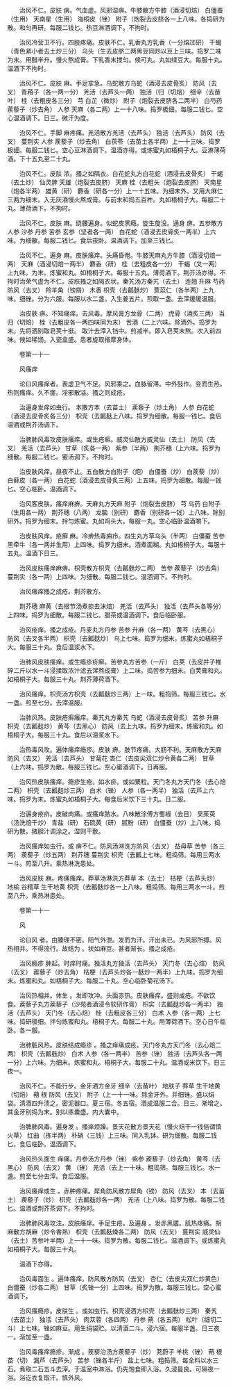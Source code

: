 <!-- { "loadSidebar": true } -->
　　治风不仁。皮肤 痹。气血虚。风邪湿痹。牛膝散方牛膝（酒浸切焙） 白僵蚕（生用） 天南星（生用） 海桐皮（锉） 附子（炮裂去皮脐各一上八味。各捣研为散。和匀再研。每服二钱匕。热豆淋酒调下。不拘时。

　　治风冷营卫不行。四肢疼痛。皮肤不仁。乳香丸方乳香（一分熔过研） 干蝎（青色紧小者去土炒三分） 乌头（生去皮脐二两黑豆同炒以豆上三味。捣罗二味为末。用醋半升。慢火熬成膏。下乳香末搅匀。候可丸。丸如绿豆大。每服十丸。温酒下不拘时。

　　治风不仁。皮肤 麻。手足挛急。乌蛇散方乌蛇（酒浸去皮骨炙） 防风（去叉） 青葙子（各一两一分） 羌活（去芦头一两） 独活（归（切焙） 细辛（去苗叶） 桂（去粗皮各三分） 芎 白芷（微炒） 附子（炮裂去皮脐各二两半） 白芍药 蒺藜子（炒去角） 人参 天麻（各二两）上一十八味。捣罗极细。每服二钱匕。空心温酒调下。日三。微汗为度。

　　治风不仁。手脚 麻疼痛。羌活散方羌活（去芦头） 独活（去芦头） 防风（去叉） 蔓荆实 人参 蒺藜子（炒去角） 白茯苓（去苗土各半两）上一十三味。捣罗极细。每服二钱匕。空心豆淋酒调下。温酒亦得。或炼蜜丸如梧桐子大。豆淋薄荷酒。下十五丸至二十丸。

　　治风不仁。皮肤 浓。搔之如隔衣。白花蛇丸方白花蛇（酒浸去皮骨炙） 干蝎（去土炒） 仙灵脾 天雄（炮裂去皮脐） 天麻 桂（去粗头（炮裂去皮脐） 天南星（炮各半两） 雄黄（研） 麝香（研各一分）上一十五味。为细末外。又用大麻仁三两为细末。入无灰酒慢火熬成膏。与前末和捣五百杵。丸如梧桐子大。每服二十丸。薄荷酒下。不拘时。

　　治风不仁。皮肤 麻。绕腰遍身。似蛇皮黑瘾。旋生旋没。通身 痹。五参散方人参 沙参 丹参 苦参 玄参（坚者各一两） 白花蛇（酒浸去皮骨炙一两半）上六味。为细散。每服二钱匕。食后夜卧。温酒调下。加至三钱匕。

　　治风不仁。遍身 麻。皮肤瘙痒。头痛昏倦。牛膝天麻丸方牛膝（酒浸切焙一两） 天麻（酒浸切焙一两半） 麝香（研） 桂（去粗皮各一分） 干蝎（叉一两）上九味。为末。炼蜜和丸。如梧桐子大。每服十五丸。薄荷酒下。荆芥汤亦得。不拘时治荣气虚为不仁。皮肤搔之如隔衣状。秦艽汤方秦艽（去土） 连翘 升麻 芍药 防风（去叉） 羚羊角（镑屑） 木香 枳壳（去瓤麸炒） 薏苡仁（各半两）上九味。细锉。分为六服。每服以水二盏。入生姜五片。煎取一盏。去滓缓缓温服。

　　治皮肤 痹。不知痛痒。去风毒。摩风膏方龙骨（二两） 虎骨（酒炙三两） 当归（切焙） 桂（去粗皮各一两四味同为末） 苦酒（二上六味。除酒外。捣罗为末。先将酒别取皂荚十挺。 取汁去滓入铛中。煎减半。即入皂荚末熬。次入前四味。候如稀饧。入瓷盒盛。患者旋取揩摩身体。

　　卷第一十一

　　风瘙痒

　　论曰风瘙痒者。表虚卫气不足。风邪乘之。血脉留滞。中外鼓作。变而生热。热则瘙痒。久不瘥。淫邪散溢。搔之则成疮。

　　治遍身发痒如虫行。 本散方本（去苗土） 蒺藜子（炒土角） 人参 白花蛇（酒浸去皮骨炙各三分） 枳壳（去瓤麸上八味。捣罗为细散。每服一钱匕。食后温酒或荆芥汤调下。

　　治脾肺风毒攻皮肤瘙痒。或生疮癣。威灵仙散方威灵仙（去土） 防风（去叉） 羌活（去芦头） 甘草（炙各一两） 紫参（半两） 荆芥穗（上六味。捣罗为细散。每服二钱匕。蜜汤调下。不拘时。

　　治皮肤风痒。昼夜不止。五白散方白附子（炮） 白僵蚕（炒） 白蒺藜（炒） 白藓皮（各一两） 白花蛇（酒浸去皮骨炙三两）上五味。捣罗为细散。每服一钱匕。空心临卧。温酒调下。

　　治风客皮肤。瘙痒麻痹。天麻丸方天麻 附子（炮裂去皮脐） 芎 乌药 白附子（生用各一两） 荆芥穗（八两） 龙脑（别研） 麝香（别研各一钱）上八味。除别研外。捣罗为细末。拌匀炼蜜。丸如鸡头大。每服一丸。空心临卧温酒嚼下。

　　治皮肤风痒。疮癣 麻。冷痹热毒痈疖。四生丸方草乌头（半两） 白僵蚕 苦参 黑牵牛（各一两并生用）上四味。捣罗为细末。酒煮面糊。丸如梧桐子大。每服十五丸。温酒下日三。

　　治风皮肤瘙痒麻痹。枳壳散方枳壳（去瓤麸炒二两） 苦参 蒺藜子（炒去角） 蔓荆实（各一两）上四味。为细散。每服二钱匕。温酒调下。不拘时。

　　治风瘙痒搔之成疮。荆芥散方。

　　荆芥穗 麻黄（去根节汤煮掠去沫焙） 羌活（去芦头） 独活（去芦头各等分）上四味。捣罗为细散。每服二钱匕。腊茶或温酒调下。食后临卧服。

　　治风疮痒。搔之成疮。丹麦丸方丹参 苦参 升麻（各一两） 黄芩（去黑心） 防风（去叉各半两） 枳壳（去瓤麸炒） 乌上七味。捣罗为细末。炼蜜丸如梧桐子大。每服三十丸。食后温浆水下。

　　治肺风皮肤瘙痒。或生瘾疹疥癣。苦参丸方苦参（一斤） 白荚（去皮并子椎碎二斤以水一斗浸揉取浓汁滤去滓熬成膏）上二味。捣苦参为细末。白荚膏和丸。如梧桐子大。每服三十丸。荆芥薄荷酒下。

　　治风瘙痒。枳壳汤方枳壳（去瓤麸炒三两）上一味。粗捣筛。每服三钱匕。水一盏。煎至七分。去滓温服。

　　治肺风热。皮肤疮癣瘙痒。秦艽丸方秦艽 乌蛇（酒浸去皮骨炙） 苦参 升麻 枳壳（去瓤麸炒） 黄芩（去黑心） 防风（去上九味。捣罗为细末。炼蜜和丸。如梧桐子大。每服三十丸。食后以温浆水下。

　　治热毒风攻。遍体瘙痒瘾疹。皮肤 痹。肢节疼痛。大肠不利。天麻散方天麻 防风（去叉） 羌活（去芦头） 甘菊花 杏仁（去皮尖双仁炒令黄各二两） 甘草（上六味。捣罗为散。每服三钱匕。空心蜜酒调下。日再服。

　　治风热皮肤瘙痒。瘾疹生疮。如水疥。或如粟粒。天门冬丸方天门冬（去心焙二两） 枳壳（去瓤麸炒三两） 白术（锉） 人参（各一两半） 独活（去芦上六味。捣罗为末。炼蜜丸如梧桐子大。每食后米饮下三十丸。日二服。

　　治遍身疮疥。皮破肉痛。或瘙痒脓水。八味散涂傅方蜀椒（去目） 吴茱萸（汤洗焙干炒） 青盐（研） 石硫黄（研） 腻粉（研） 白僵蚕（炒）上八味。捣研为散。猪胆汁调涂之。湿则干敷。

　　治风瘙痒如虫行。或 痹不仁。防风汤淋洗方防风（去叉） 益母草 苦参（各三两） 蒺藜子（炒五两） 荆芥穗 蔓荆实 枳壳（去瓤上七味。粗捣筛。每用三两水一斗。煎至八升。乘热淋洗患处。

　　治风皮肤 麻。疼痛瘙痒。莽草汤淋洗方莽草 本（去土） 桔梗（去芦头炒） 地榆 谷精草 生干地黄 枳壳（去瓤麸炒各一上八味。粗捣筛。每用三两水一斗。煎至八升。乘热淋患处。

　　卷第一十一

　　风

　　论曰风 者。由腠理不密。阳气外泄。发而为汗。汗出未已。为风邪所搏。风热相并。不得流行。故结为 。状如麻豆。甚者渐长。搔之成疮。

　　治风瘾疹 肿起。时痒时痛。独活丸方独活（去芦头） 天门冬（去心焙） 防风（去叉） 蒺藜子（炒去角） 桔梗（去芦头炒各一麸炒一两半）上九味。捣罗为细末。炼蜜和丸。如梧桐子大。每服二十丸。空心临卧菊花汤下。

　　治风热相并。体生 。发即攻冲。头面赤热。皮肤瘙痒。盛则成疮。不欲饮食。蒺藜子丸方蒺藜子（沙苑者酒浸令软研作膏） 枳实（去瓤麸炒各一两半） 独活（去芦头） 天门冬（去心焙） 桂（去粗皮各三分） 白术 人参（各一两）上七味。捣研极细。拌匀炼蜜和丸。梧桐子大。每服二十丸。用薄荷酒下。空心日午临卧。各一服。

　　治肺脏风热。皮肤结成瘾疹 。搔之痒痛成疮。天门冬丸方天门冬（去心焙二两） 枳壳（去瓤麸炒） 白术 人参（各一两半） 苦参（锉） 独活（去芦头各一两一分）上六味。为细末。炼蜜和丸。梧桐子大。每服二十丸。温酒或米饮下。日三夜一。

　　治风不仁。不能行步。金牙酒方金牙 细辛（去苗叶） 地肤子 莽草 生干地黄（切焙） 蒴 根 防风（去叉） 附子（上一十一味。除金牙外。并细锉。盛以绢袋。清酒四升渍之。密泥器口。夏三宿。冬五宿。酒成温服二合。日三。渐增之。其金牙别捣为末。别以练囊盛。内大囊中。

　　治脾肺风毒。遍身发 。搔痒烦躁。景天花散方景天花（慢火焙干一钱俗谓慎火草） 红曲（拣半两） 朴硝（三钱）上三味。同入乳钵。研为细散。每服二钱匕。食后临卧。温酒调下。

　　治风热头面生 痒痛。丹参汤方丹参（锉） 紫参 蒺藜子（炒去角） 黄芩（去黑心） 防风（去叉） 黄 （锉） 羌活（去上一十味。粗捣筛。每服三钱匕。水一盏。煎至七分去滓。食后温服。

　　治风瘙痒或生 。赤肿疼痛。犀角防风散方犀角（镑） 防风（去叉） 本（去苗土） 蒺藜子（炒） 枳壳（去瓤麸炒各一两） 羌活（上八味。捣罗为散。每服二钱匕。温酒或荆芥茶调下。不拘时。

　　治脾肺风毒攻注。皮肤瘙痒。手足生疮。及遍身 。发赤黑靥。肌热疼痛。胡麻散方胡麻（炒令香熟） 枳壳（去瓤麸燥各二两） 防风（去叉） 蔓荆实 威灵仙（去土）苦参叶半两）上一十一味。捣罗为散。每服二钱匕。温酒调下。或炼蜜丸如梧桐子大。每服三十丸。

　　温酒下亦得。

　　治风毒面生 。遍体瘙痒。防风散方防风（去叉） 杏仁（去皮尖双仁炒黄色） 白僵蚕（炒各二两） 甘草（炙锉一分）上四味。捣罗为散。每服三钱匕。空心蜜酒调下。

　　治风瘙瘾疹。皮肤生 。或如虫行。枳壳浸酒方枳壳（去瓤麸炒三两） 秦艽（去苗土） 独活（去芦头） 肉苁蓉（各四两） 丹参 蒴（各五两） 松叶（细切二斗）上七味。锉如麻豆。用生绢袋贮。以清酒二斗。浸六宿。每服半盏。日三夜一。渐加至一盏。

　　治风毒瘙痒瘾疹。渐成 。蒺藜治汤方蒺藜子（炒） 茺蔚子 羊桃（锉） 蒴 根苗（切） 漏芦（去芦头） 苦参（锉各半斤） 盐上七味。粗捣筛。每全料以水三石。煮取二石五斗去滓。于温室中淋浴。仍先饱食即入浴。久浸最良。可隔夜一浴。浴讫衣复取汗。慎外风。

